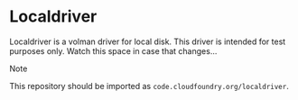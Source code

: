 # Localdriver
Localdriver is a volman driver for local disk. This driver is intended for
test purposes only.  Watch this space in case that changes...


> [!NOTE]
>
> This repository should be imported as `code.cloudfoundry.org/localdriver`.
